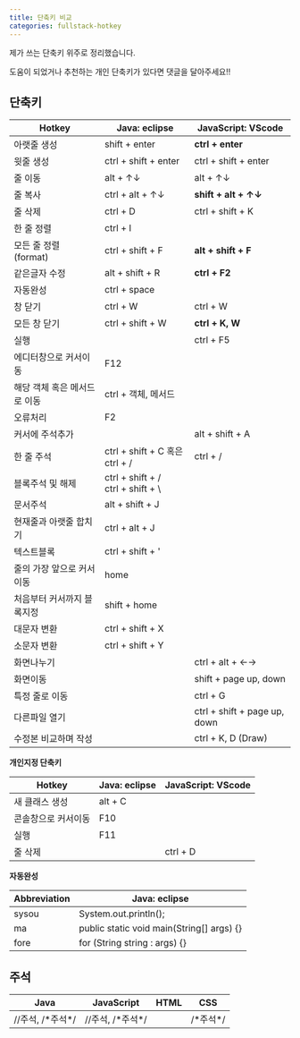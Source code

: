 ```yaml
---
title: 단축키 비교
categories: fullstack-hotkey
---
```


제가 쓰는 단축키 위주로 정리했습니다.

도움이 되었거나 추천하는 개인 단축키가 있다면 댓글을 달아주세요!!

## 단축키 


| Hotkey                       | Java: eclipse                          | JavaScript: VScode           |
| ---------------------------- | -------------------------------------- | ---------------------------- |
| 아랫줄 생성                  | shift + enter                          | **ctrl + enter**             |
| 윗줄 생성                    | ctrl + shift + enter                   | ctrl + shift + enter         |
| 줄 이동                      | alt + ↑↓                               | alt + ↑↓                     |
| 줄 복사                      | ctrl + alt + ↑↓                        | **shift + alt + ↑↓**         |
| 줄 삭제                      | ctrl + D                               | ctrl + shift + K             |
| 한 줄 정렬                   | ctrl + I                               |                              |
| 모든 줄 정렬 (format)        | ctrl + shift + F                       | **alt + shift + F**          |
| 같은글자 수정                | alt + shift + R                        | **ctrl + F2**                |
| 자동완성                     | ctrl + space                           |                              |
| 창 닫기                      | ctrl + W                               | ctrl + W                     |
| 모든 창 닫기                 | ctrl + shift + W                       | **ctrl + K, W**              |
| 실행                         |                                        | ctrl + F5                    |
| 에디터창으로 커서이동        | F12                                    |                              |
| 해당 객체 혹은 메서드로 이동 | ctrl + 객체, 메서드                    |                              |
| 오류처리                     | F2                                     |                              |
| 커서에 주석추가              |                                        | alt + shift + A              |
| 한 줄 주석                   | ctrl + shift + C 혹은 ctrl + /         | ctrl + /                     |
| 블록주석 및 해제             | ctrl + shift + /<br />ctrl + shift + \ |                              |
| 문서주석                     | alt + shift + J                        |                              |
| 현재줄과 아랫줄 합치기       | ctrl + alt + J                         |                              |
| 텍스트블록                   | ctrl + shift + '                       |                              |
| 줄의 가장 앞으로 커서이동    | home                                   |                              |
| 처음부터 커서까지 블록지정   | shift + home                           |                              |
| 대문자 변환                  | ctrl + shift + X                       |                              |
| 소문자 변환                  | ctrl + shift + Y                       |                              |
| 화면나누기                   |                                        | ctrl + alt + ←→              |
| 화면이동                     |                                        | shift + page up, down        |
| 특정 줄로 이동               |                                        | ctrl + G                     |
| 다른파일 열기                |                                        | ctrl + shift + page up, down |
| 수정본 비교하며 작성         |                                        | ctrl + K, D (Draw)           |

**개인지정 단축키** 

| Hotkey              | Java: eclipse | JavaScript: VScode |
| ------------------- | ------------- | ------------------ |
| 새 클래스 생성      | alt + C       |                    |
| 콘솔창으로 커서이동 | F10           |                    |
| 실행                | F11           |                    |
| 줄 삭제             |               | ctrl + D           |

**자동완성** 

| Abbreviation | Java: eclipse                             |
| ------------ | ----------------------------------------- |
| sysou        | System.out.println();                     |
| ma           | public static void main(String[] args) {} |
| fore         | for (String string : args) {}             |

## 주석

| Java              | JavaScript        | HTML          | CSS       |
| ----------------- | ----------------- | ------------- | --------- |
| //주석, /\*주석*/ | //주석, /\*주석*/ | <!-- 주석 --> | /\*주석*/ |

